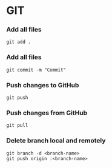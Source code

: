 # GIT

### Add all files
```shell
git add .
```

### Add all files
```shell
git commit -m "Commit"
```

### Push changes to GitHub
```shell
git push
```

### Push changes from GitHub
```shell
git pull
```

### Delete branch local and remotely
```shell
git branch -d <branch-name>
git push origin :<branch-name>
```